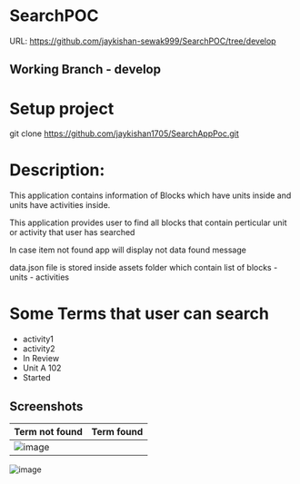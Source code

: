 # SearchPOC
URL: https://github.com/jaykishan-sewak999/SearchPOC/tree/develop

## Working Branch - develop

# Setup project 
git clone https://github.com/jaykishan1705/SearchAppPoc.git

# Description: 
This application contains information of Blocks which have units inside and units have 
activities inside.

This application provides user to find all blocks that contain perticular unit or activity that user
has searched   

In case item not found app will display not data found message

data.json file is stored inside assets folder which contain list of blocks - units - activities 

# Some Terms that user can search
 * activity1
 * activity2
 * In Review 
 * Unit A 102
 * Started

## Screenshots
|Term not found|Term found|
|--|--|
|![image](https://drive.google.com/uc?export=view&id=1Jl7gySlrN9OUtW0v8FTDHUJ67ffZSyea) | 
![image](https://drive.google.com/uc?export=view&id=1CxBZHmEokKzhe3qOSoMY79FYdph2NjKV) 